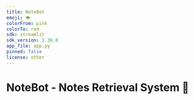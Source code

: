 ```yaml
---
title: NoteBot
emoji: 👁
colorFrom: pink
colorTo: red
sdk: streamlit
sdk_version: 1.36.0
app_file: app.py
pinned: false
license: other
---
```

# NoteBot - Notes Retrieval System 🚀
